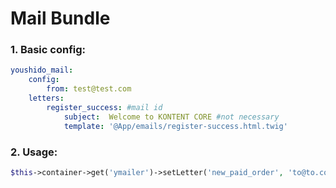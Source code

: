 # Mail Bundle

### 1. Basic config: 
``` yaml
youshido_mail:
    config:
        from: test@test.com
    letters:
        register_success: #mail id
            subject:  Welcome to KONTENT CORE #not necessary
            template: '@App/emails/register-success.html.twig'
```

### 2. Usage:
``` php
$this->container->get('ymailer')->setLetter('new_paid_order', 'to@to.com', $parameters, $subject, $attachments);
```